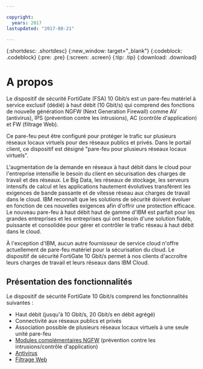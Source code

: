 ```yaml
---

copyright:
  years: 2017
lastupdated: "2017-08-21"

---
```


{:shortdesc: .shortdesc}
{:new_window: target="_blank"}
{:codeblock: .codeblock}
{:pre: .pre}
{:screen: .screen}
{:tip: .tip}
{:download: .download}

# A propos
Le dispositif de sécurité FortiGate (FSA) 10 Gbit/s est un pare-feu matériel à service exclusif (dédié) à haut débit (10 Gbit/s) qui comprend des fonctions de nouvelle génération NGFW (Next Generation Firewall) comme AV (antivirus), IPS (prévention contre les intrusions), AC (contrôle d'application) et FW (filtrage Web).

Ce pare-feu peut être configuré pour protéger le trafic sur plusieurs réseaux locaux virtuels pour des réseaux publics et privés. Dans le portail client, ce dispositif est désigné "pare-feu pour plusieurs réseaux locaux virtuels".

L'augmentation de la demande en réseaux à haut débit dans le cloud pour l'entreprise intensifie le besoin du client en sécurisation des charges de travail et des réseaux. Le Big Data, les réseaux de stockage, les serveurs intensifs de calcul et les applications hautement évolutives transfèrent les exigences de bande passante et de vitesse réseau aux charges de travail dans le cloud. IBM reconnaît que les solutions de sécurité doivent évoluer en fonction de ces nouvelles exigences afin d'offrir une protection efficace. Le nouveau pare-feu à haut débit haut de gamme d'IBM est parfait pour les grandes entreprises et les entreprises qui ont besoin d'une solution fiable, puissante et consolidée pour gérer et contrôler le trafic réseau à haut débit dans le cloud.

À l'exception d'IBM, aucun autre fournisseur de service cloud n'offre actuellement de pare-feu matériel pour la sécurisation du cloud. Le dispositif de sécurité FortiGate 10 Gbit/s permet à nos clients d'accroître leurs charges de travail et leurs réseaux dans IBM Cloud.

## Présentation des fonctionnalités

Le dispositif de sécurité FortiGate 10 Gbit/s comprend les fonctionnalités suivantes :

* Haut débit (jusqu'à 10 Gbit/s, 20 Gbit/s en débit agrégé)
* Connectivité aux réseaux publics et privés
* Association possible de plusieurs réseaux locaux virtuels à une seule unité pare-feu
* [Modules complémentaires NGFW](fortiguard-addons.html) (prévention contre les intrusions/contrôle d'application)
* [Antivirus](fortiguard-addons.html)
* [Filtrage Web](fortiguard-addons.html)
